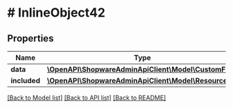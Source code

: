# # InlineObject42

## Properties

Name | Type | Description | Notes
------------ | ------------- | ------------- | -------------
**data** | [**\OpenAPI\ShopwareAdminApiClient\Model\CustomField**](CustomField.md) |  | [optional]
**included** | [**\OpenAPI\ShopwareAdminApiClient\Model\Resource[]**](Resource.md) |  | [optional]

[[Back to Model list]](../../README.md#models) [[Back to API list]](../../README.md#endpoints) [[Back to README]](../../README.md)
